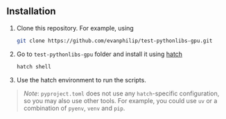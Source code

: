 ## Installation

1. Clone this repository. For example, using
    ```bash
    git clone https://github.com/evanphilip/test-pythonlibs-gpu.git
    ```
    
2. Go to `test-pythonlibs-gpu` folder and install it using [hatch](https://hatch.pypa.io/latest/)
    ```bash
    hatch shell
    ```

3. Use the hatch environment to run the scripts.

> _Note_: `pyproject.toml` does not use any `hatch`-specific configuration, so you may also use other tools. For example, you could use `uv` or a combination of `pyenv`, `venv`  and `pip`.
